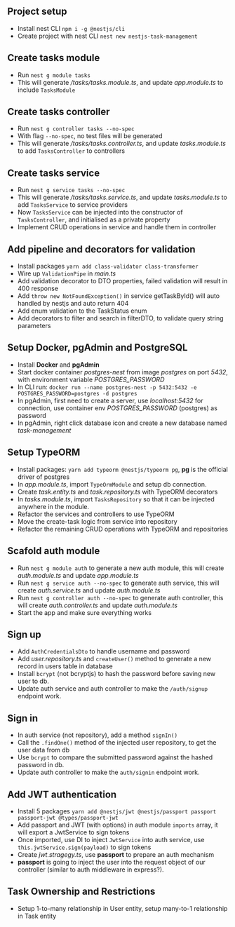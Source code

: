 ## Project setup

- Install nest CLI `npm i -g @nestjs/cli`
- Create project with nest CLI `nest new nestjs-task-management`

## Create tasks module

- Run `nest g module tasks`
- This will generate _/tasks/tasks.module.ts_, and update _app.module.ts_ to include `TasksModule`

## Create tasks controller

- Run `nest g controller tasks --no-spec`
- With flag `--no-spec`, no test files will be generated
- This will generate _/tasks/tasks.controller.ts_, and update _tasks.module.ts_ to add `TasksController` to controllers

## Create tasks service

- Run `nest g service tasks --no-spec`
- This will generate _/tasks/tasks.service.ts_, and update _tasks.module.ts_ to add `TasksService` to service providers
- Now `TasksService` can be injected into the constructor of `TasksController`, and initialised as a private property
- Implement CRUD operations in service and handle them in controller

## Add pipeline and decorators for validation

- Install packages `yarn add class-validator class-transformer`
- Wire up `ValidationPipe` in _main.ts_
- Add validation decorator to DTO properties, failed validation will result in 400 response
- Add `throw new NotFoundException()` in service getTaskById() will auto handled by nestjs and auto return 404
- Add enum validation to the TaskStatus enum
- Add decorators to filter and search in filterDTO, to validate query string parameters

## Setup Docker, pgAdmin and PostgreSQL

- Install **Docker** and **pgAdmin**
- Start docker container _postgres-nest_ from image _postgres_ on port _5432_, with environment variable _POSTGRES_PASSWORD_
- In CLI run: `docker run --name postgres-nest -p 5432:5432 -e POSTGRES_PASSWORD=postgres -d postgres`
- In pgAdmin, first need to create a server, use _localhost:5432_ for connection, use container env _POSTGRES_PASSWORD_ (postgres) as password
- In pgAdmin, right click database icon and create a new database named _task-management_

## Setup TypeORM

- Install packages: `yarn add typeorm @nestjs/typeorm pg`, **pg** is the official driver of postgres
- In _app.module.ts_, import `TypeOrmModule` and setup db connection.
- Create _task.entity.ts_ and _task.repository.ts_ with TypeORM decorators
- In _tasks.module.ts_, import `TasksRepository` so that it can be injected anywhere in the module.
- Refactor the services and controllers to use TypeORM
- Move the create-task logic from service into repository
- Refactor the remaining CRUD operations with TypeORM and repositories

## Scafold auth module

- Run `nest g module auth` to generate a new auth module, this will create *auth.module.ts* and update *app.module.ts*
- Run `nest g service auth --no-spec` to generate auth service, this will create *auth.service.ts* and update *auth.module.ts*
- Run `nest g controller auth --no-spec` to generate auth controller, this will create *auth.controller.ts* and update *auth.module.ts*
- Start the app and make sure everything works

## Sign up
- Add `AuthCredentialsDto` to handle username and password
- Add *user.repository.ts* and `createUser()` method to generate a new record in users table in database
- Install `bcrypt` (not bcryptjs) to hash the password before saving new user to db.
- Update auth service and auth controller to make the `/auth/signup` endpoint work.

## Sign in
- In auth service (not repository), add a method `signIn()`
- Call the `.findOne()` method of the injected user repository, to get the user data from db
- Use `bcrypt` to compare the submitted password against the hashed password in db.
- Update auth controller to make the `auth/signin` endpoint work.

## Add JWT authentication
- Install 5 packages `yarn add @nestjs/jwt @nestjs/passport passport passport-jwt @types/passport-jwt`
- Add passport and JWT (with options) in auth module `imports` array, it will export a JwtService to sign tokens
- Once imported, use DI to inject `JwtService` into auth service, use `this.jwtService.sign(payload)` to sign tokens
- Create *jwt.stragegy.ts*, use **passport** to prepare an auth mechanism
- **passport** is going to inject the user into the request object of our controller (similar to auth middleware in express?).

## Task Ownership and Restrictions
- Setup 1-to-many relationship in User entity, setup many-to-1 relationship in Task entity